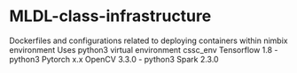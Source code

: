 # MLDL-class-infrastructure
Dockerfiles and configurations related to deploying containers within nimbix environment
Uses python3 virtual environment cssc_env
Tensorflow 1.8 - python3
Pytorch x.x
OpenCV 3.3.0 - python3
Spark 2.3.0




